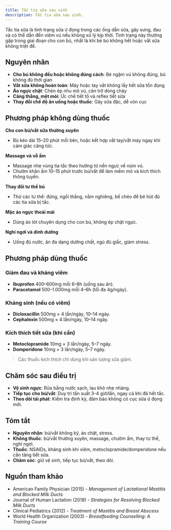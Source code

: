 ```yaml
---
title: Tắc tia sữa sau sinh
description: Tắc tia sữa sau sinh.
---
```


Tắc tia sữa là tình trạng sữa ứ đọng trong các ống dẫn sữa, gây sưng, đau và có thể dẫn đến viêm vú nếu không xử lý kịp thời. Tình trạng này thường gặp trong giai đoạn cho con bú, nhất là khi bé bú không hết hoặc vắt sữa không triệt để.

## Nguyên nhân

- **Cho bú không đều hoặc không đúng cách**: Bé ngậm vú không đúng, bú không đủ thời gian  
- **Vắt sữa không hoàn toàn**: Máy hoặc tay vắt không lấy hết sữa tồn đọng  
- **Áo ngực chật**: Chèn ép nhu mô vú, cản trở dòng chảy  
- **Căng thẳng, mệt mỏi**: Ức chế tiết tố và reflex tiết sữa  
- **Thay đổi chế độ ăn uống hoặc thuốc**: Gây sữa đặc, dễ vón cục

## Phương pháp không dùng thuốc

**Cho con bú/vắt sữa thường xuyên**  
- Bú kéo dài 15–20 phút mỗi bên, hoặc kết hợp vắt tay/vắt máy ngay khi cảm giác căng tức.  

**Massage và vỗ ấm**  
- Massage nhẹ vùng tia tắc theo hướng từ nền ngực về núm vú.  
- Chườm khăn ấm 10–15 phút trước bú/vắt để làm mềm mô và kích thích thông tuyến.  

**Thay đổi tư thế bú**  
- Thử các tư thế: đứng, ngồi thẳng, nằm nghiêng, bế chéo để bé hút đủ các tia sữa bị tắc.  

**Mặc áo ngực thoải mái**  
- Dùng áo lót chuyên dụng cho con bú, không ép chặt ngực.  

**Nghỉ ngơi và dinh dưỡng**  
- Uống đủ nước, ăn đa dạng dưỡng chất, ngủ đủ giấc, giảm stress.

## Phương pháp dùng thuốc

### Giảm đau và kháng viêm

- **Ibuprofen** 400–600mg mỗi 6–8h (uống sau ăn).
- **Paracetamol** 500–1.000mg mỗi 4–6h (tối đa 4g/ngày).

### Kháng sinh (nếu có viêm)

- **Dicloxacillin** 500mg × 4 lần/ngày, 10–14 ngày.
- **Cephalexin** 500mg × 4 lần/ngày, 10–14 ngày.

### Kích thích tiết sữa (khi cần)

- **Metoclopramide** 10mg × 3 lần/ngày, 5–7 ngày.
- **Domperidone** 10mg × 3 lần/ngày, 5–7 ngày.

> Các thuốc kích thích chỉ dùng khi sản lượng sữa giảm.

## Chăm sóc sau điều trị

- **Vệ sinh ngực**: Rửa bằng nước sạch, lau khô nhẹ nhàng.  
- **Tiếp tục cho bú/vắt**: Duy trì tần suất 3–4 giờ/lần, ngay cả khi đã hết tắc.  
- **Theo dõi tái phát**: Kiểm tra định kỳ, đảm bảo không có cục sữa ứ đọng mới.

## Tóm tắt

- **Nguyên nhân**: bú/vắt không kỹ, áo chật, stress.  
- **Không thuốc**: bú/vắt thường xuyên, massage, chườm ấm, thay tư thế, nghỉ ngơi.  
- **Thuốc**: NSAIDs, kháng sinh khi viêm, metoclopramide/domperidone nếu cần tăng tiết sữa.  
- **Chăm sóc**: giữ vệ sinh, tiếp tục bú/vắt, theo dõi.

## Nguồn tham khảo

- American Family Physician (2015) - _Management of Lactational Mastitis and Blocked Milk Ducts_  
- Journal of Human Lactation (2018) - _Strategies for Resolving Blocked Milk Ducts_  
- Clinical Pediatrics (2012) - _Treatment of Mastitis and Breast Abscess_  
- World Health Organization (2003) - _Breastfeeding Counselling: A Training Course_  
